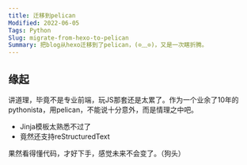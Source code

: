 ```yaml
---
title: 迁移到pelican
Modified: 2022-06-05
Tags: Python
Slug: migrate-from-hexo-to-pelican
Summary: 把blog从hexo迁移到了pelican，(⊙﹏⊙)，又是一次瞎折腾。
---
```


## 缘起

讲道理，毕竟不是专业前端，玩JS那套还是太累了。作为一个业余了10年的pythonista，用pelican，不能说十分意外，而是情理之中吧。

- Jinja模板太熟悉不过了
- 竟然还支持reStructuredText

果然看得懂代码，才好下手，感觉未来不会变了。（狗头）

